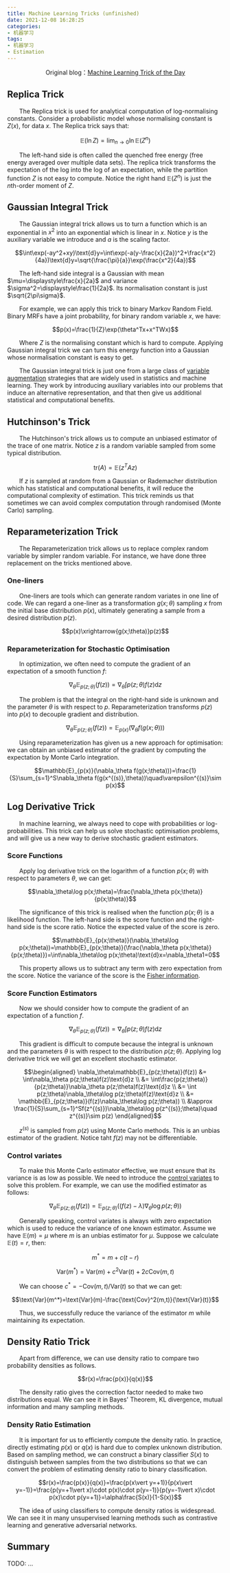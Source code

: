 ```yaml
---
title: Machine Learning Tricks (unfinished)
date: 2021-12-08 16:28:25
categories:
- 机器学习
tags:
- 机器学习
- Estimation
---
```


<center>Original blog：<a href="https://blog.shakirm.com/ml-series/trick-of-the-day/">Machine Learning Trick of the Day</a></center>

## Replica Trick
&emsp;&emsp;The Replica trick is used for analytical computation of log-normalising constants. Consider a probabilistic model whose normalising constant is $Z(x)$, for data $x$. The Replica trick says that:

$$\mathbb{E}(\ln Z)=\lim_{n\rightarrow0}\ln\mathbb{E}(Z^n)$$

&emsp;&emsp;The left-hand side is often called the quenched free energy (free energy averaged over multiple data sets). The replica trick transforms the expectation of the log into the log of an expectation, while the partition function $Z$ is not easy to compute. Notice the right hand $\mathbb{E}(Z^n)$ is just the $n$th-order moment of $Z$. 

## Gaussian Integral Trick
&emsp;&emsp;The Gaussian integral trick allows us to turn a function which is an exponential in $x^2$ into an exponential which is linear in $x$. Notice $y$ is the auxiliary variable we introduce and $a$ is the scaling factor. 

$$\int\exp(-ay^2+xy)\text{d}y=\int\exp(-a(y-\frac{x}{2a})^2+\frac{x^2}{4a})\text{d}y=\sqrt{\frac{\pi}{a}}\exp(\frac{x^2}{4a})$$

&emsp;&emsp;The left-hand side integral is a Gaussian with mean $\mu=\displaystyle\frac{x}{2a}$ and variance $\sigma^2=\displaystyle\frac{1}{2a}$. Its normalisation constant is just $\sqrt{2\pi\sigma}$.

&emsp;&emsp;For example, we can apply this trick to binary Markov Random Field. Binary MRFs have a joint probability, for binary random variable $x$, we have:

$$p(x)=\frac{1}{Z}\exp(\theta^Tx+x^TWx)$$

&emsp;&emsp;Where $Z$ is the normalising constant which is hard to compute. Applying Gaussian integral trick we can turn this energy function into a Gaussian whose normalisation constant is easy to get.

&emsp;&emsp;The Gaussian integral trick is just one from a large class of [variable augmentation](https://people.eecs.berkeley.edu/~jordan/courses/260-spring10/lectures/lecture19.pdf) strategies that are widely used in statistics and machine learning. They work by introducing auxiliary variables into our problems that induce an alternative representation, and that then give us additional statistical and computational benefits.

## Hutchinson's Trick
&emsp;&emsp;The Hutchinson's trick allows us to compute an unbiased estimator of the trace of one matrix. Notice $z$ is a random variable sampled from some typical distribution.

$$\text{tr}(A)=\mathbb{E}(z^TAz)$$

&emsp;&emsp;If $z$ is sampled at random from a Gaussian or Rademacher distribution which has statistical and computational benefits, it will reduce the computational complexity of estimation. This trick reminds us that sometimes we can avoid complex computation through randomised (Monte Carlo) sampling.

## Reparameterization Trick
&emsp;&emsp;The Reparameterization trick allows us to replace complex random variable by simpler random variable. For instance, we have done three replacement on the tricks mentioned above.

### One-liners
&emsp;&emsp;One-liners are tools which can generate random variates in one line of code. We can regard a one-liner as a transformation $g(x;\theta)$ sampling $x$ from the initial base distribution $p(x)$, ultimately generating a sample from a desired distribution $p(z)$.

$$p(x)\xrightarrow{g(x;\theta)}p(z)$$

### Reparameterization for Stochastic Optimisation
&emsp;&emsp;In optimization, we often need to compute the gradient of an expectation of a smooth function $f$:

$$\nabla_\theta\mathbb{E}_{p(z;\theta)}(f(z))=\nabla_\theta\int p(z;\theta)f(z)\text{d}z$$

&emsp;&emsp;The problem is that the integral on the right-hand side is unknown and the parameter $\theta$ is with respect to $p$. Reparameterization transforms $p(z)$ into $p(x)$ to decouple gradient and distribution.

$$\nabla_\theta\mathbb{E}_{p(z;\theta)}(f(z))=\mathbb{E}_{p(x)}(\nabla_\theta f(g(x;\theta)))$$

&emsp;&emsp;Using reparameterization has given us a new approach for optimisation: we can obtain an unbiased estimator of the gradient by computing the expectation by Monte Carlo integration.

$$\mathbb{E}_{p(x)}(\nabla_\theta f(g(x;\theta)))=\frac{1}{S}\sum_{s=1}^S\nabla_\theta f(g(x^{(s)},\theta))\quad\varepsilon^{(s)}\sim p(x)$$

## Log Derivative Trick
&emsp;&emsp;In machine learning, we always need to cope with probabilities or log-probabilities. This trick can help us solve stochastic optimisation problems, and will give us a new way to derive stochastic gradient estimators.

### Score Functions
&emsp;&emsp;Apply log derivative trick on the logarithm of a function $p(x;\theta)$ with respect to parameters $\theta$, we can get:

$$\nabla_\theta\log p(x;\theta)=\frac{\nabla_\theta p(x;\theta)}{p(x;\theta)}$$

&emsp;&emsp;The significance of this trick is realised when the function $p(x;\theta)$ is a likelihood function. The left-hand side is the score function and the right-hand side is the score ratio. Notice the expected value of the score is zero.

$$\mathbb{E}_{p(x;\theta)}(\nabla_\theta\log p(x;\theta))=\mathbb{E}_{p(x;\theta)}(\frac{\nabla_\theta p(x;\theta)}{p(x;\theta)})=\int\nabla_\theta\log p(x;\theta)\text{d}x=\nabla_\theta1=0$$

&emsp;&emsp;This property allows us to subtract any term with zero expectation from the score. Notice the variance of the score is the [Fisher information](https://en.wikipedia.org/wiki/Fisher_information).

### Score Function Estimators
&emsp;&emsp;Now we should consider how to compute the gradient of an expectation of a function $f$.

$$\nabla_\theta\mathbb{E}_{p(z;\theta)}(f(z))=\nabla_\theta\int p(z;\theta)f(z)\text{d}z$$

&emsp;&emsp;This gradient is difficult to compute because the integral is unknown and the parameters $\theta$ is with respect to the distribution $p(z;\theta)$. Applying log derivative trick we will get an excellent stochastic estimator.

$$\begin{aligned}
    \nabla_\theta\mathbb{E}_{p(z;\theta)}(f(z)) &= \int\nabla_\theta p(z;\theta)f(z)\text{d}z \\
    &= \int\frac{p(z;\theta)}{p(z;\theta)}\nabla_\theta p(z;\theta)f(z)\text{d}z \\
    &= \int p(z;\theta)\nabla_\theta\log p(z;\theta)f(z)\text{d}z \\
    &= \mathbb{E}_{p(z;\theta)}(f(z)\nabla_\theta\log p(z;\theta)) \\
    &\approx \frac{1}{S}\sum_{s=1}^Sf(z^{(s)})\nabla_\theta\log p(z^{(s)};\theta)\quad z^{(s)}\sim p(z)
\end{aligned}$$

&emsp;&emsp;$z^{(s)}$ is sampled from $p(z)$ using Monte Carlo methods. This is an unbias estimator of the gradient. Notice taht $f(z)$ may not be differentiable.

### Control variates
&emsp;&emsp;To make this Monte Carlo estimator effective, we must ensure that its variance is as low as possible. We need to introduce the [control variates](https://en.wikipedia.org/wiki/Control_variates) to solve this problem. For example, we can use the modified estimator as follows:

$$\nabla_\theta\mathbb{E}_{p(z;\theta)}(f(z))=\mathbb{E}_{p(z;\theta)}((f(z)-\lambda)\nabla_\theta\log p(z;\theta))$$

&emsp;&emsp;Generally speaking, control variates is always with zero expectation which is used to reduce the variance of one known estimator. Assume we have $\mathbb{E}(m)=\mu$ where $m$ is an unbias estimator for $\mu$. Suppose we calculate $\mathbb{E}(t)=r$, then:

$$m^*=m+c(t-r)$$

$$\text{Var}(m^*)=\text{Var}(m)+c^2\text{Var}(t)+2c\text{Cov}(m,t)$$

&emsp;&emsp;We can choose $c^*=-\text{Cov}(m,t)/\text{Var}(t)$ so that we can get:

$$\text{Var}(m^*)=\text{Var}(m)-\frac{\text{Cov}^2(m,t)}{\text{Var}(t)}$$

&emsp;&emsp;Thus, we successfully reduce the variance of the estimator $m$ while maintaining its expectation.

## Density Ratio Trick
&emsp;&emsp;Apart from difference, we can use density ratio to compare two probability densities as follows.

$$r(x)=\frac{p(x)}{q(x)}$$

&emsp;&emsp;The density ratio gives the correction factor needed to make two distributions equal. We can see it in Bayes' Theorem, KL divergence, mutual information and many sampling methods.

### Density Ratio Estimation
&emsp;&emsp;It is important for us to efficiently compute the density ratio. In practice, directly estimating $p(x)$ or $q(x)$ is hard due to complex unknown distribution. Based on sampling method, we can construct a binary classifier $S(x)$ to distinguish between samples from the two distributions so that we can convert the problem of estimating density ratio to binary classification.

$$r(x)=\frac{p(x)}{q(x)}=\frac{p(x\vert y=+1)}{p(x\vert y=-1)}=\frac{p(y=+1\vert x)\cdot p(x)\cdot p(y=-1)}{p(y=-1\vert x)\cdot p(x)\cdot p(y=+1)}=\alpha\frac{S(x)}{1-S(x)}$$

&emsp;&emsp;The idea of using classifiers to compute density ratios is widespread. We can see it in many unsupervised learning methods such as contrastive learning and generative adversarial networks.

## Summary

TODO: ...